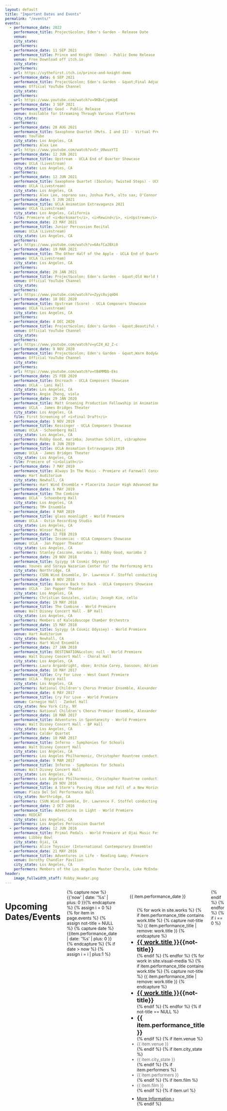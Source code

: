 ```yaml
---
layout: default
title: "Important Dates and Events"
permalink: "/events/"
events:
  - performance_date: 2022
    performance_title: Project&colon; Eden's Garden - Release Date
    venue:
    city_state:
    performers:
  - performance_date: 11 SEP 2021
    performance_title: Prince and Knight (Demo) - Public Demo Release
    venue: Free Download off itch.io
    city_state:
    performers:
    url: https://vythefirst.itch.io/prince-and-knight-demo
  - performance_date: 6 SEP 2021
    performance_title: Project&colon; Eden's Garden - &quot;Final Adjudication&quot;
    venue: Official YouTube Channel
    city_state:
    performers:
    url: https://www.youtube.com/watch?v=9KBvCjqmUpE
  - performance_date: 3 SEP 2021
    performance_title: Good - Public Release
    venue: Available for Streaming Through Various Platforms
    city_state:
    performers:
  - performance_date: 28 AUG 2021
    performance_title: Saxophone Quartet (Mvts. I and II) - Virtual Premiere
    venue: YouTube
    city_state: Los Angeles, CA
    performers: Alex Lee
    url: https://www.youtube.com/watch?v=5r_U0wuxYTI
  - performance_date: 12 JUN 2021
    performance_title: Upstream - UCLA End of Quarter Showcase
    venue: UCLA (Livestream)
    city_state: Los Angeles, CA
    performers:
  - performance_date: 12 JUN 2021
    performance_title: Saxophone Quartet (I&colon; Twisted Steps) - UCLA End of Quarter Showcase
    venue: UCLA (Livestream)
    city_state: Los Angeles, CA
    performers: Alex Lee, soprano sax; Joshua Park, alto sax; O'Connor Langi, tenor sax; Emma Mooradian, baritone sax
  - performance_date: 5 JUN 2021
    performance_title: UCLA Animation Extravaganza 2021
    venue: UCLA (Livestream)
    city_state: Los Angeles, California
    film: Premiere of <i>Borksmart</i>, <i>Rewind</i>, <i>Upstream</i>, <i>Bane of the Beasts</i>, &amp; <i>The Dog Who Brought Home The Sun</i>, Screening of <i>The Other Half of the Apple</i>
  - performance_date: 23 MAY 2021
    performance_title: Junior Percussion Recital
    venue: UCLA (Livestream)
    city_state: Los Angeles, CA
    performers:
    url: https://www.youtube.com/watch?v=6AsfCa2BXi0
  - performance_date: 19 MAR 2021
    performance_title: The Other Half of the Apple - UCLA End of Quarter Showcase
    venue: UCLA (Livestream)
    city_state: Los Angeles, CA
    performers:
  - performance_date: 29 JAN 2021
    performance_title: Project&colon; Eden's Garden - &quot;Old World Revival&quot;
    venue: Official YouTube Channel
    city_state:
    performers:
    url: https://www.youtube.com/watch?v=Zyyc8ujqmD4
  - performance_date: 18 DEC 2020
    performance_title: Upstream (Score) - UCLA Composers Showcase
    venue: UCLA (Livestream)
    city_state: Los Angeles, CA
    performers:
  - performance_date: 4 DEC 2020
    performance_title: Project&colon; Eden's Garden - &quot;Beautiful Creation&quot;
    venue: Official YouTube Channel
    city_state:
    performers:
    url: https://www.youtube.com/watch?v=yCZ4_A2_Z-c 
  - performance_date: 9 NOV 2020
    performance_title: Project&colon; Eden's Garden - &quot;Warm Body&quot;
    venue: Official YouTube Channel
    city_state:
    performers:
    url: https://www.youtube.com/watch?v=tB4MMDb-Eks
  - performance_date: 25 FEB 2020
    performance_title: Encroach - UCLA Composers Showcase
    venue: UCLA - Lani Hall
    city_state: Los Angeles, CA
    performers: Angie Zheng, viola
  - performance_date: 29 JAN 2020
    performance_title: Matt Groening Production Fellowship in Animation Showcase
    venue: UCLA - James Bridges Theater
    city_state: Los Angeles, CA
    film: First Screening of <i>Final Draft</i>
  - performance_date: 5 NOV 2019
    performance_title: Kessinger - UCLA Composers Showcase
    venue: UCLA - Schoenberg Hall
    city_state: Los Angeles, CA
    performers: Robby Good, marimba; Jonathan Schlitt, vibraphone
  - performance_date: 8 JUN 2019
    performance_title: UCLA Animation Extravaganza 2019
    venue: UCLA - James Bridges Theater
    city_state: Los Angeles, CA
    film: Premiere of <i>Goliath</i>
  - performance_date: 7 MAY 2019
    performance_title: Always In The Music - Premiere at Farewell Concert in Honor of Kathryn Spula
    venue: Hart Auditorium
    city_state: Newhall, CA
    performers: Hart Wind Ensemble + Placerita Junior High Advanced Band
  - performance_date: 6 MAY 2019
    performance_title: The Combine
    venue: UCLA - Schoenberg Hall
    city_state: Los Angeles, CA
    performers: TM+ Ensemble
  - performance_date: 4 MAR 2019
    performance_title: glass moonlight - World Premiere
    venue: UCLA - Ostin Recording Studio
    city_state: Los Angeles, CA
    performers: Winsor Music
  - performance_date: 12 FEB 2019
    performance_title: Insomniac - UCLA Composers Showcase
    venue: UCLA - Jan Popper Theater
    city_state: Los Angeles, CA
    performers: Stanley Cascone, marimba 1; Robby Good, marimba 2
  - performance_date: 29 NOV 2018
    performance_title: Syzygy (A Cosmic Odyssey)
    venue: Younes and Soraya Nazarian Center for the Performing Arts
    city_state: Northridge, CA
    performers: CSUN Wind Ensemble, Dr. Lawrence F. Stoffel conducting
  - performance_date: 6 NOV 2018
    performance_title: Bounce Back to Back - UCLA Composers Showcase
    venue: UCLA - Jan Popper Theater
    city_state: Los Angeles, CA
    performers: Christian Gonzales, violin; Joseph Kim, cello    
  - performance_date: 19 MAY 2018
    performance_title: The Combine - World Premiere
    venue: Walt Disney Concert Hall - BP Hall
    city_state: Los Angeles, CA
    performers: Members of Kaleidoscope Chamber Orchestra
  - performance_date: 15 MAY 2018
    performance_title: Syzygy (A Cosmic Odyssey) - World Premiere
    venue: Hart Auditorium
    city_state: Newhall, CA
    performers: Hart Wind Ensemble
  - performance_date: 27 JAN 2018
    performance_title: DESTINATION&colon; null - World Premiere
    venue: Walt Disney Concert Hall - Choral Hall
    city_state: Los Angeles, CA
    performers: Laura Arganbright, oboe; Archie Carey, bassoon; Adrianne Pope, viola; Stephen Pfeifer, double bass
  - performance_date: 10 MAY 2017
    performance_title: Cry For Love - West Coast Premiere
    venue: UCLA - Royce Hall
    city_state: Los Angeles, CA
    performers: National Children's Chorus Premier Ensemble, Alexander Lloyd Blake conducting
  - performance_date: 6 MAY 2017
    performance_title: Cry For Love - World Premiere
    venue: Carnegie Hall - Zankel Hall
    city_state: New York City, NY
    performers: National Children's Chorus Premier Ensemble, Alexander Lloyd Blake conducting
  - performance_date: 18 MAR 2017
    performance_title: Adventures in Spontaneity - World Premiere
    venue: Walt Disney Concert Hall - BP Hall
    city_state: Los Angeles, CA
    performers: Calder Quartet
  - performance_date: 10 MAR 2017
    performance_title: Inferno - Symphonies for Schools
    venue: Walt Disney Concert Hall
    city_state: Los Angeles, CA
    performers: Los Angeles Philharmonic, Christopher Rountree conducting
  - performance_date: 9 MAR 2017
    performance_title: Inferno - Symphonies for Schools
    venue: Walt Disney Concert Hall
    city_state: Los Angeles, CA
    performers: Los Angeles Philharmonic, Christopher Rountree conducting
  - performance_date: 29 NOV 2016
    performance_title: A Storm's Passing (Rise and Fall of a New Horizon) - World Premiere
    venue: Plaza Del Sol Performance Hall
    city_state: Northridge, CA
    performers: CSUN Wind Ensemble, Dr. Lawrence F. Stoffel conducting
  - performance_date: 2 OCT 2016
    performance_title: Adventures in Light - World Premiere
    venue: REDCAT
    city_state: Los Angeles, CA
    performers: Los Angeles Percussion Quartet
  - performance_date: 12 JUN 2016
    performance_title: Primal Pedals - World Premiere at Ojai Music Festival
    venue: Libbey Bowl
    city_state: Ojai, CA
    performers: Alice Teyssier (International Contemporary Ensemble)
  - performance_date: 21 MAY 2016
    performance_title: Adventures in Life - Reading &amp; Premiere
    venue: Dorothy Chandler Pavilion
    city_state: Los Angeles, CA
    performers: Members of the Los Angeles Master Chorale, Luke McEndarfer conducting
header:
    image_fullwidth_staff: Robby_Header.png
---
```



<!--Same margins as page-->

<div class="row t30">
	<div class="medium-8 columns medium-offset-2 end">

<!--Upcoming performances-->

<div class="text-center">
					<h1 class="h">Upcoming Dates/Events</h1>
				</div>
                {% capture now %}{{'now' | date: '%s' | plus: 0 }}{% endcapture %}
                {% assign i = 0 %}
                {% for item in page.events %}
                {% assign not-title = NULL %}
                {% capture date %}{{item.performance_date | date: '%s' | plus: 0 }}{% endcapture %}
                {% if date > now %}
                {% assign i = i | plus:1 %}
                <hr>
<div class="row">
                    
  <div class="small-5 columns">
    <p class="performance-date text-right">{{ item.performance_date }}</p>
    </div>
    <div class="small-7 columns">
    <ul class="no-bullet">
        {% for work in site.works %} 
                    {% if item.performance_title contains work.title %}
                    {% capture not-title %}
                    {{ item.performance_title | remove: work.title }}
                    {% endcapture %}
                    <li style="font-size:20px;"><b><a href="{{ site.url }}{{ site.baseurl }}{{ work.url }}">{{ work.title }}</a>{{not-title}}</b></li>
                    {% endif %}
                    {% endfor %}
        {% for work in site.visual-media %} 
                    {% if item.performance_title contains work.title %}
                    {% capture not-title %}
                    {{ item.performance_title | remove: work.title }}
                    {% endcapture %}
                    <li style="font-size:20px;"><b><a href="{{ site.url }}{{ site.baseurl }}{{ work.url }}">{{ work.title }}</a>{{not-title}}</b></li>
                    {% endif %}
                    {% endfor %}
                    {% if not-title == NULL %}
                    <li style="font-size:20px;"><b>{{ item.performance_title }}</b></li>
                    {% endif %}
                    {% if item.venue %}
                    <li style="color:dimgray;">{{ item.venue }}</li>
                    {% endif %}
                    {% if item.city_state %}
                    <li style="color:dimgray;">{{ item.city_state }}</li>
                    {% endif %}
                    {% if item.performers %}
                    <li style="color:dimgray;">{{ item.performers }}</li>
                    {% endif %}
                    {% if item.film %}
                    <li style="color:dimgray;">{{ item.film }}</li>
                    {% endif %}
                    {% if item.url %}
                    <li style="margin-top:10px;"><a class="button tiny round" href="{{ item.url }}" target="_blank" style="margin-bottom:0px;">More Information ›</a></li>
                    {% endif %}
      </ul>
      </div>
    </div>
      {% endif %}
                {% endfor %}
    {% if i == 0 %}
    <p class="text-center teaser" style="color:dimgray;">No upcoming performances.</p>
    {% endif %}


<!--Recent events-->


<div class="text-center t30">
					<h1 class="h1">Important Dates/Events</h1>
				</div>
    {% capture now %}{{'now' | date: '%s' | plus: 0 }}{% endcapture %}
                {% for item in page.events %}
                {% assign not-title = NULL %}
                {% capture date %}{{item.performance_date | date: '%s' | plus: 0 }}{% endcapture %}
                {% if date < now %}
<div class="row">
                    <hr>
  <div class="small-5 columns">
    <p class="performance-date text-right">{{ item.performance_date }}</p>
    </div>
  <div class="small-7 columns">
    <ul class="no-bullet">
        {% for work in site.works %}
                    {% if item.performance_title contains work.title %}
                    {% capture not-title %}
                    {{ item.performance_title | remove: work.title }}
                    {% endcapture %}
                    <li style="font-size:20px;"><b><a href="{{ site.url }}{{ site.baseurl }}{{ work.url }}">{{ work.title }}</a>{{not-title}}</b></li>
                    {% endif %}
                    {% endfor %}
        {% for work in site.visual-media %}
                    {% if item.performance_title contains work.title %}
                    {% capture not-title %}
                    {{ item.performance_title | remove: work.title }}
                    {% endcapture %}
                    <li style="font-size:20px;"><b><a href="{{ site.url }}{{ site.baseurl }}{{ work.url }}">{{ work.title }}</a>{{not-title}}</b></li>
                    {% endif %}
                    {% endfor %}
                    {% if not-title == NULL %}
                    <li style="font-size:20px;"><b>{{ item.performance_title }}</b></li>
                    {% endif %}
                    {% if item.venue %}
                    <li style="color:dimgray;">{{ item.venue }}</li>
                    {% endif %}
                    {% if item.city_state %}
                    <li style="color:dimgray;">{{ item.city_state }}</li>
                    {% endif %}
                    {% if item.performers %}
                    <li style="color:dimgray;">{{ item.performers }}</li>
                    {% endif %}
                    {% if item.film %}
                    <li style="color:dimgray;">{{ item.film }}</li>
                    {% endif %}
      </ul>
      </div>
    </div>
      {% endif %}
                {% endfor %}


</div>
</div>